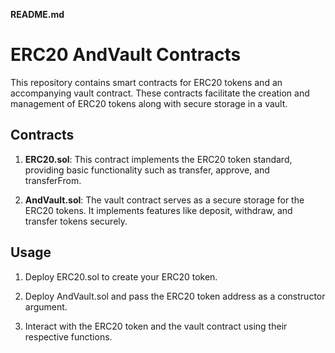 **README.md**

# ERC20 AndVault Contracts

This repository contains smart contracts for ERC20 tokens and an accompanying vault contract. These contracts facilitate the creation and management of ERC20 tokens along with secure storage in a vault.

## Contracts

1. **ERC20.sol**: This contract implements the ERC20 token standard, providing basic functionality such as transfer, approve, and transferFrom.

2. **AndVault.sol**: The vault contract serves as a secure storage for the ERC20 tokens. It implements features like deposit, withdraw, and transfer tokens securely.

## Usage

1. Deploy ERC20.sol to create your ERC20 token.

2. Deploy AndVault.sol and pass the ERC20 token address as a constructor argument.

3. Interact with the ERC20 token and the vault contract using their respective functions.

